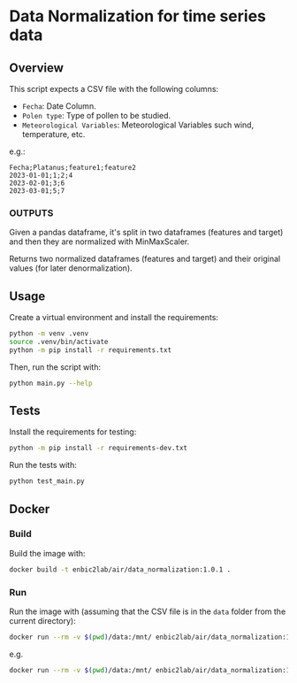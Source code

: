 # Data Normalization for time series data

## Overview

This script expects a CSV file with the following columns:

- `Fecha`: Date Column.
- `Polen type`: Type of pollen to be studied.
- `Meteorological Variables`: Meteorological Variables such wind, temperature, etc.

e.g.:

```csv
Fecha;Platanus;feature1;feature2
2023-01-01;1;2;4
2023-02-01;3;6
2023-03-01;5;7
```
### OUTPUTS
Given a pandas dataframe, it's split in two dataframes (features and target) and then they are normalized with MinMaxScaler.
    
Returns two normalized dataframes (features and target) and their original values (for later denormalization).

## Usage

Create a virtual environment and install the requirements:

```sh
python -m venv .venv
source .venv/bin/activate
python -m pip install -r requirements.txt
```

Then, run the script with:

```sh
python main.py --help
```

## Tests

Install the requirements for testing:

```sh
python -m pip install -r requirements-dev.txt
```

Run the tests with:

```sh
python test_main.py
```

## Docker

### Build

Build the image with:

```sh
docker build -t enbic2lab/air/data_normalization:1.0.1 .
```

### Run

Run the image with (assuming that the CSV file is in the `data` folder from the current directory):

```sh
docker run --rm -v $(pwd)/data:/mnt/ enbic2lab/air/data_normalization:1.0.1 --help
```

e.g.

```sh
docker run --rm -v $(pwd)/data:/mnt/ enbic2lab/air/data_normalization:1.0.1 --filepath "/mnt/inputs/pca.csv" --delimiter ";" --date-column "fecha" --pollen-column "Platanus" --output "/mnt/outputs/"
```
